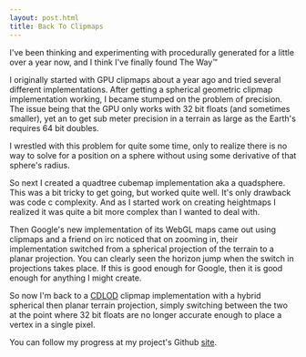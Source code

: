 ```yaml
---
layout: post.html
title: Back To Clipmaps 
---
```


I've been thinking and experimenting with procedurally generated for a little over a year now, and I think I've finally found The Way&trade;

I originally started with GPU clipmaps about a year ago and tried several different implementations. After getting a spherical geometric clipmap implementation working, I became stumped on the problem of precision. The issue being that the GPU only works with 32 bit floats (and sometimes smaller), yet an to get sub meter precision in a terrain as large as the Earth's requires 64 bit doubles.

I wrestled with this problem for quite some time, only to realize there is no way to solve for a position on a sphere without using some derivative of that sphere's radius. 

So next I created a quadtree cubemap implementation aka a quadsphere. This was a bit tricky to get going, but worked quite well. It's only drawback was code c
complexity. And as I started work on creating heightmaps I realized it was quite a bit more complex than I wanted to deal with.

Then Google's new implementation of its WebGL maps came out using clipmaps and a friend on irc noticed that on zooming in, their implementation switched from a spherical projection of the terrain to a planar projection. You can clearly seen the horizon jump when the switch in projections takes place. If this is good enough for Google, then it is good enough for anything I might create.
 
So now I'm back to a [CDLOD](http://www.vertexasylum.com/downloads/cdlod/cdlod_latest.pdf) clipmap implementation with a hybrid spherical then planar terrain 
projection, simply switching between the two at the point where 32 bit floats are no longer accurate enough to place a vertex in a single pixel.

You can follow my progress at my project's Github [site](https://github.com/merpnderp/webglclipmapplanet).
